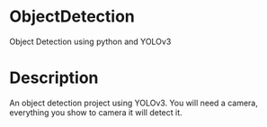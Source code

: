 # ObjectDetection
Object Detection using python and YOLOv3

# Description

An object detection project using YOLOv3. 
You will need a camera, everything you show to camera it will detect it. 